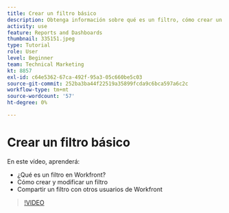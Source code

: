 ```yaml
---
title: Crear un filtro básico
description: Obtenga información sobre qué es un filtro, cómo crear un filtro y cómo compartir un filtro con otros usuarios en Workfront.
activity: use
feature: Reports and Dashboards
thumbnail: 335151.jpeg
type: Tutorial
role: User
level: Beginner
team: Technical Marketing
kt: 8857
exl-id: c64e5362-67ca-492f-95a3-05c660be5c03
source-git-commit: 252ba3ba44f22519a35899fcda9c6bca597a6c2c
workflow-type: tm+mt
source-wordcount: '57'
ht-degree: 0%

---
```


# Crear un filtro básico

En este vídeo, aprenderá:

* ¿Qué es un filtro en Workfront?
* Cómo crear y modificar un filtro
* Compartir un filtro con otros usuarios de Workfront

>[!VIDEO](https://video.tv.adobe.com/v/335151/?quality=12)
